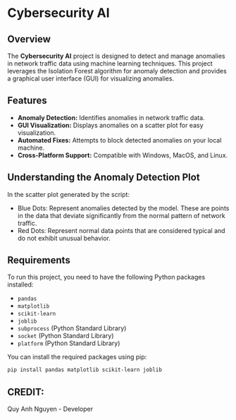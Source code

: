 # Cybersecurity AI

## Overview

The **Cybersecurity AI** project is designed to detect and manage anomalies in network traffic data using machine learning techniques.
This project leverages the Isolation Forest algorithm for anomaly detection and provides a graphical user interface (GUI) for visualizing anomalies.

## Features

- **Anomaly Detection:** Identifies anomalies in network traffic data.
- **GUI Visualization:** Displays anomalies on a scatter plot for easy visualization.
- **Automated Fixes:** Attempts to block detected anomalies on your local machine.
- **Cross-Platform Support:** Compatible with Windows, MacOS, and Linux.

## Understanding the Anomaly Detection Plot
In the scatter plot generated by the script:

- Blue Dots: Represent anomalies detected by the model. These are points in the data that deviate significantly from the normal pattern of network traffic.
- Red Dots: Represent normal data points that are considered typical and do not exhibit unusual behavior.

## Requirements

To run this project, you need to have the following Python packages installed:

- `pandas`
- `matplotlib`
- `scikit-learn`
- `joblib`
- `subprocess` (Python Standard Library)
- `socket` (Python Standard Library)
- `platform` (Python Standard Library)

You can install the required packages using pip:

```bash
pip install pandas matplotlib scikit-learn joblib
```

## CREDIT:
Quy Anh Nguyen - Developer

